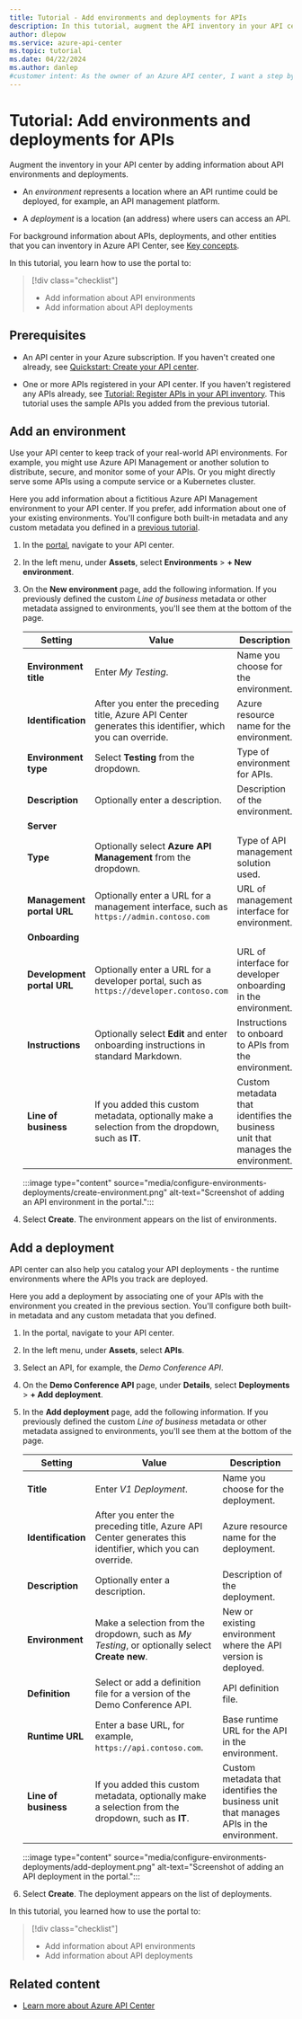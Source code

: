 ```yaml
---
title: Tutorial - Add environments and deployments for APIs
description: In this tutorial, augment the API inventory in your API center by adding information about API environments and deployments.
author: dlepow
ms.service: azure-api-center
ms.topic: tutorial
ms.date: 04/22/2024
ms.author: danlep 
#customer intent: As the owner of an Azure API center, I want a step by step introduction to adding API environments and deployments to my inventory.
---
```




# Tutorial: Add environments and deployments for APIs

Augment the inventory in your API center by adding information about API environments and deployments. 

* An *environment* represents a location where an API runtime could be deployed, for example, an API management platform. 

* A *deployment* is a location (an address) where users can access an API.

For background information about APIs, deployments, and other entities that you can inventory in Azure API Center, see [Key concepts](key-concepts.md).

In this tutorial, you learn how to use the portal to:
> [!div class="checklist"]
> * Add information about API environments 
> * Add information about API deployments


## Prerequisites

* An API center in your Azure subscription. If you haven't created one already, see [Quickstart: Create your API center](set-up-api-center.md).

* One or more APIs registered in your API center. If you haven't registered any APIs already, see [Tutorial: Register APIs in your API inventory](register-apis.md). This tutorial uses the sample APIs you added from the previous tutorial.

## Add an environment

Use your API center to keep track of your real-world API environments. For example, you might use Azure API Management or another solution to distribute, secure, and monitor some of your APIs. Or you might directly serve some APIs using a compute service or a Kubernetes cluster. 

Here you add information about a fictitious Azure API Management environment to your API center. If you prefer, add information about one of your existing environments. You'll configure both built-in metadata and any custom metadata you defined in a [previous tutorial](add-metadata-properties.md).

1. In the [portal](https://portal.azure.com), navigate to your API center.

1. In the left menu, under **Assets**, select **Environments** > **+ New environment**.

1. On the **New environment** page, add the following information. If you previously defined the custom *Line of business* metadata or other metadata assigned to environments, you'll see them at the bottom of the page.

    |Setting|Value|Description|
    |-------|-----|-----------|
    |**Environment title**| Enter *My Testing*.| Name you choose for the environment.  |
    |**Identification**|After you enter the preceding title, Azure API Center generates this identifier, which you can override.| Azure resource name for the environment.|
    |**Environment type**| Select **Testing** from the dropdown.| Type of environment for APIs.|
    | **Description** | Optionally enter a description. | Description of the environment. |
    | **Server** | | |
    |**Type**| Optionally select **Azure API Management** from the dropdown.|Type of API management solution used.|
    | **Management portal URL** | Optionally enter a URL for a management interface, such as `https://admin.contoso.com` | URL of management interface for environment. |
    | **Onboarding** | | |
    | **Development portal URL** | Optionally enter a URL for a developer portal, such as `https://developer.contoso.com` | URL of interface for developer onboarding in the environment. |
    | **Instructions** | Optionally select **Edit** and enter onboarding instructions in standard Markdown. | Instructions to onboard to APIs from the environment. |
    | **Line of business** | If you added this custom metadata, optionally make a selection from the dropdown, such as **IT**. | Custom metadata that identifies the business unit that manages the environment. |

    :::image type="content" source="media/configure-environments-deployments/create-environment.png" alt-text="Screenshot of adding an API environment in the portal.":::

1. Select **Create**. The environment appears on the list of environments.

## Add a deployment

API center can also help you catalog your API deployments - the runtime environments where the APIs you track are deployed. 

Here you add a deployment by associating one of your APIs with the environment you created in the previous section. You'll configure both built-in metadata and any custom metadata that you defined.

1. In the portal, navigate to your API center.

1. In the left menu, under **Assets**, select **APIs**.

1. Select an API, for example, the *Demo Conference API*.

1. On the **Demo Conference API** page, under **Details**, select **Deployments** > **+ Add deployment**.

1. In the **Add deployment** page, add the following information. If you previously defined the custom *Line of business* metadata or other metadata assigned to environments, you'll see them at the bottom of the page.

    |Setting|Value|Description|
    |-------|-----|-----------|
    |**Title**| Enter *V1 Deployment*.| Name you choose for the deployment.  |
    |**Identification**|After you enter the preceding title, Azure API Center generates this identifier, which you can override.| Azure resource name for the deployment.|
    | **Description** | Optionally enter a description. | Description of the deployment. |
    | **Environment** | Make a selection from the dropdown, such as *My Testing*, or optionally select **Create new**.| New or existing environment where the API version is deployed. |
    | **Definition** | Select or add a definition file for a version of the Demo Conference API. | API definition file. |
    | **Runtime URL** | Enter a base URL, for example, `https://api.contoso.com`. | Base runtime URL for the API in the environment.  |
    | **Line of business** | If you added this custom metadata, optionally make a selection from the dropdown, such as **IT**. | Custom metadata that identifies the business unit that manages APIs in the environment. |

    :::image type="content" source="media/configure-environments-deployments/add-deployment.png" alt-text="Screenshot of adding an API deployment in the portal.":::

1. Select **Create**. The deployment appears on the list of deployments.

In this tutorial, you learned how to use the portal to:
> [!div class="checklist"]
> * Add information about API environments 
> * Add information about API deployments

## Related content

 * [Learn more about Azure API Center](key-concepts.md)

